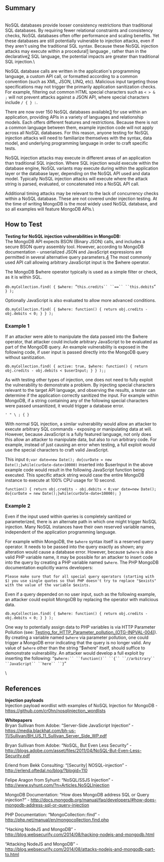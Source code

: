 Summary
-------

\
NoSQL databases provide looser consistency restrictions than traditional SQL databases. By requiring fewer relational constraints and consistency checks, NoSQL databases often offer performance and scaling benefits. Yet these databases are still potentially vulnerable to injection attacks, even if they aren't using the traditional SQL syntax. Because these NoSQL injection attacks may execute within a procedural[1](http://en.wikipedia.org/wiki/Procedural_programming) language , rather than in the declarative[2](http://en.wikipedia.org/wiki/Declarative_programming) SQL language, the potential impacts are greater than traditional SQL injection.\

NoSQL database calls are written in the application's programming language, a custom API call, or formatted according to a common convention (such as XML, JSON, LINQ, etc). Malicious input targeting those specifications may not trigger the primarily application sanitization checks. For example, filtering out common HTML special characters such as `< > & ;` will not prevent attacks against a JSON API, where special characters include `/ { } :`.

There are now over 150 NoSQL databases available[3](http://nosql-database.org/) for use within an application, providing APIs in a variety of languages and relationship models. Each offers different features and restrictions. Because there is not a common language between them, example injection code will not apply across all NoSQL databases. For this reason, anyone testing for NoSQL injection attacks will need to familiarize themselves with the syntax, data model, and underlying programming language in order to craft specific tests.

NoSQL injection attacks may execute in different areas of an application than traditional SQL injection. Where SQL injection would execute within the database engine, NoSQL variants may execute during within the application layer or the database layer, depending on the NoSQL API used and data model. Typically NoSQL injection attacks will execute where the attack string is parsed, evaluated, or concatenated into a NoSQL API call.

Additional timing attacks may be relevant to the lack of concurrency checks within a NoSQL database. These are not covered under injection testing. At the time of writing MongoDB is the most widely used NoSQL database, and so all examples will feature MongoDB APIs.\

How to Test
-----------

**Testing for NoSQL injection vulnerabilities in MongoDB:**\
The MongoDB API expects BSON (Binary JSON) calls, and includes a secure BSON query assembly tool. However, according to MongoDB documentation - unserialized JSON and JavaScript expressions are permitted in several alternative query parameters.[4](http://docs.mongodb.org/manual/faq/developers/#javascript) The most commonly used API call allowing arbitrary JavaScript input is the \$where operator.

The MongoDB \$where operator typically is used as a simple filter or check, as it is within SQL.

`db.myCollection.find( { $where: `“`this.credits`` ``==`` ``this.debits`”` } );`

Optionally JavaScript is also evaluated to allow more advanced conditions.

`db.myCollection.find( { $where: function() { return obj.credits - obj.debits < 0; } } );`

### Example 1

If an attacker were able to manipulate the data passed into the \$where operator, that attacker could include arbitrary JavaScript to be evaluated as part of the MongoDB query. An example vulnerability is exposed in the following code, if user input is passed directly into the MongoDB query without sanitization.

`db.myCollection.find( { active: true, $where: function() { return obj.credits - obj.debits < $userInput; } } );;`

As with testing other types of injection, one does not need to fully exploit the vulnerability to demonstrate a problem. By injecting special characters relevant to the target API language, and observing the results, a tester can determine if the application correctly sanitized the input. For example within MongoDB, if a string containing any of the following special characters were passed unsanitized, it would trigger a database error.

`' " \ ; { }`

With normal SQL injection, a similar vulnerability would allow an attacker to execute arbitrary SQL commands - exposing or manipulating data at will. However, because JavaScript is a fully featured language, not only does this allow an attacker to manipulate data, but also to run arbitrary code. For example, instead of just causing an error when testing, a full exploit would use the special characters to craft valid JavaScript.

This input `0;var date=new Date(); do{curDate = new Date();}while(curDate-date<10000)` inserted into \$userInput in the above example code would result in the following JavaScript function being executed. This specific attack string would case the entire MongoDB instance to execute at 100% CPU usage for 10 second.

`function() { return obj.credits - obj.debits < 0;var date=new Date(); do{curDate = new Date();}while(curDate-date<10000); }`

### Example 2

Even if the input used within queries is completely sanitized or parameterized, there is an alternate path in which one might trigger NoSQL injection. Many NoSQL instances have their own reserved variable names, independent of the application programming language.

For example within MongoDB, the `$where` syntax itself is a reserved query operator. It needs to be passed into the query exactly as shown; any alteration would cause a database error. However, because `$where` is also a valid PHP variable name, it may be possible for an attacker to insert code into the query by creating a PHP variable named `$where`. The PHP MongoDB documentation explicitly warns developers:

    Please make sure that for all special query operators (starting with $) you use single quotes so that PHP doesn't try to replace "$exists" with the value of the variable $exists.

Even if a query depended on no user input, such as the following example, an attacker could exploit MongoDB by replacing the operator with malicious data.

`db.myCollection.find( { $where: function() { return obj.credits - obj.debits < 0; } } );`

One way to potentially assign data to PHP variables is via HTTP Parameter Pollution (see: [Testing\_for\_HTTP\_Parameter\_pollution\_(OTG-INPVAL-004)](Testing_for_HTTP_Parameter_pollution_(OTG-INPVAL-004) "wikilink")). By creating a variable named `$where` via parameter pollution, one could trigger a MongoDB error indicating that the query is no longer valid. Any value of `$where` other than the string “\$where” itself, should suffice to demonstrate vulnerability. An attacker would develop a full exploit by inserting the following: “`$where:`` ``function()`` ``{`` ``//arbitrary`` ``JavaScript`` ``here`` ``}`”

\

References
----------

**Injection payloads**\
Injection payload wordlist with examples of NoSQL Injection for MongoDB - <https://github.com/cr0hn/nosqlinjection_wordlists>

**Whitepapers**\
Bryan Sullivan from Adobe: “Server-Side JavaScript Injection” - <https://media.blackhat.com/bh-us-11/Sullivan/BH_US_11_Sullivan_Server_Side_WP.pdf>

Bryan Sullivan from Adobe: “NoSQL, But Even Less Security” - <http://blogs.adobe.com/asset/files/2011/04/NoSQL-But-Even-Less-Security.pdf>

Erlend from Bekk Consulting: “\[Security\] NOSQL-injection” - <http://erlend.oftedal.no/blog/?blogid=110>

Felipe Aragon from Syhunt: “NoSQL/SSJS Injection” - <http://www.syhunt.com/?n=Articles.NoSQLInjection>

MongoDB Documentation: “How does MongoDB address SQL or Query injection?” - <http://docs.mongodb.org/manual/faq/developers/#how-does-mongodb-address-sql-or-query-injection>

PHP Documentation: “MongoCollection::find” - <http://php.net/manual/en/mongocollection.find.php>

“Hacking NodeJS and MongoDB” - <http://blog.websecurify.com/2014/08/hacking-nodejs-and-mongodb.html>

“Attacking NodeJS and MongoDB” - <http://blog.websecurify.com/2014/08/attacks-nodejs-and-mongodb-part-to.html>
